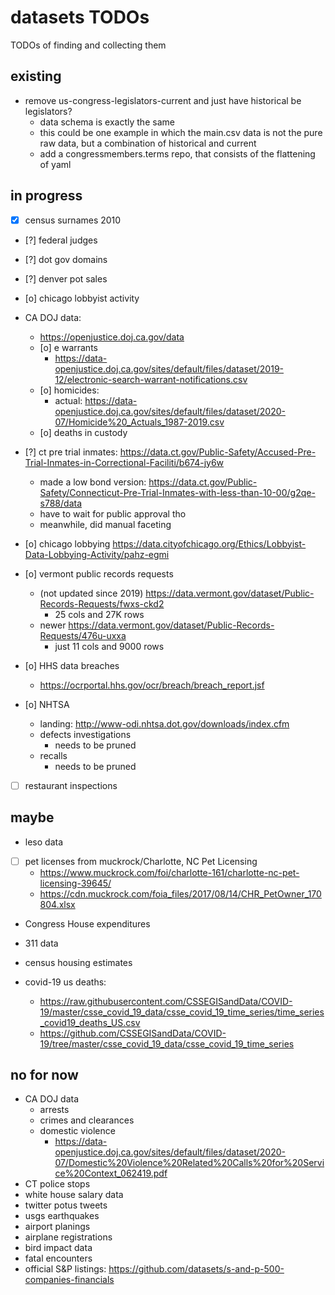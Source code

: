 
# datasets TODOs

TODOs of finding and collecting them

## existing

- remove us-congress-legislators-current and just have historical be legislators?
    - data schema is exactly the same
    - this could be one example in which the main.csv data is not the pure raw data, but a combination of historical and current
    - add a congressmembers.terms repo, that consists of the flattening of yaml


## in progress

- [x] census surnames 2010
- [?] federal judges
- [?] dot gov domains
- [?] denver pot sales
- [o] chicago lobbyist activity
- CA DOJ data: 
    - https://openjustice.doj.ca.gov/data
    - [o] e warrants
        - https://data-openjustice.doj.ca.gov/sites/default/files/dataset/2019-12/electronic-search-warrant-notifications.csv
    - [o] homicides:
        - actual: https://data-openjustice.doj.ca.gov/sites/default/files/dataset/2020-07/Homicide%20_Actuals_1987-2019.csv
    - [o] deaths in custody

- [?] ct pre trial inmates: https://data.ct.gov/Public-Safety/Accused-Pre-Trial-Inmates-in-Correctional-Faciliti/b674-jy6w
    - made a low bond version: https://data.ct.gov/Public-Safety/Connecticut-Pre-Trial-Inmates-with-less-than-10-00/g2qe-s788/data
    - have to wait for public approval tho
    - meanwhile, did manual faceting
- [o] chicago lobbying https://data.cityofchicago.org/Ethics/Lobbyist-Data-Lobbying-Activity/pahz-egmi

- [o] vermont public records requests
    - (not updated since 2019) https://data.vermont.gov/dataset/Public-Records-Requests/fwxs-ckd2
        - 25 cols and 27K rows
    - newer https://data.vermont.gov/dataset/Public-Records-Requests/476u-uxxa
        - just 11 cols and 9000 rows

- [o] HHS data breaches
    - https://ocrportal.hhs.gov/ocr/breach/breach_report.jsf 

- [o] NHTSA 
    - landing: http://www-odi.nhtsa.dot.gov/downloads/index.cfm
    - defects investigations
        - needs to be pruned
    - recalls
        - needs to be pruned

- [ ] restaurant inspections


## maybe

- leso data

- [ ] pet licenses from muckrock/Charlotte, NC Pet Licensing
    - https://www.muckrock.com/foi/charlotte-161/charlotte-nc-pet-licensing-39645/
    - https://cdn.muckrock.com/foia_files/2017/08/14/CHR_PetOwner_170804.xlsx

- Congress House expenditures
- 311 data

- census housing estimates
- covid-19 us deaths: 
    - https://raw.githubusercontent.com/CSSEGISandData/COVID-19/master/csse_covid_19_data/csse_covid_19_time_series/time_series_covid19_deaths_US.csv
    - https://github.com/CSSEGISandData/COVID-19/tree/master/csse_covid_19_data/csse_covid_19_time_series


## no for now

- CA DOJ data
    - arrests
    - crimes and clearances
    - domestic violence
        - https://data-openjustice.doj.ca.gov/sites/default/files/dataset/2020-07/Domestic%20Violence%20Related%20Calls%20for%20Service%20Context_062419.pdf
- CT police stops
- white house salary data
- twitter potus tweets
- usgs earthquakes
- airport planings
- airplane registrations
- bird impact data
- fatal encounters
- official S&P listings: https://github.com/datasets/s-and-p-500-companies-financials
